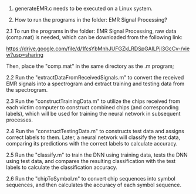 1. generateEMR.c needs to be executed on a Linux system.

2. How to run the programs in the folder: EMR Signal Processing?

2.1 To run the programs in the folder: EMR Signal Processing, raw data (comp.mat) is needed, which can be downloaded from the following link:

https://drive.google.com/file/d/1fcsYbMnhJUFGZkLRDSpGAILPjI3GcCv-/view?usp=sharing

Then, place the "comp.mat" in the same directory as the .m program; 

2.2 Run the "extractDataFromReceivedSignals.m" to convert the received EMR signals into a spectrogram and extract training and testing data from the spectrogram.

2.3 Run the "constructTrainingData.m" to utilize the chips received from each victim computer to construct combined chips (and corresponding labels), which will be used for training the neural network in subsequent processes.

2.4 Run the "constructTestingData.m" to constructs test data and assigns correct labels to them. Later, a neural network will classify the test data, comparing its predictions with the correct labels to calculate accuracy. 

2.5 Run the "classify.m" to train the DNN using training data, tests the DNN using test data, and compares the resulting classification with the test labels to calculate the classification accuracy.

2.6 Run the "chipToSymbol.m" to convert chip sequences into symbol sequences, and then calculates the accuracy of each symbol sequence.
